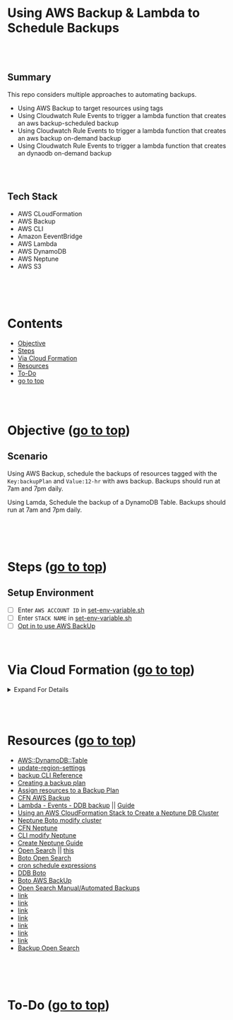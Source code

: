 # Using AWS Backup & Lambda to Schedule Backups <a id ='top'></a>

<br>
<br>

## Summary

This repo considers multiple approaches to automating backups.

- Using AWS Backup to target resources using tags
- Using Cloudwatch Rule Events to trigger a lambda function that creates an aws backup-scheduled backup
- Using Cloudwatch Rule Events to trigger a lambda function that creates an aws backup on-demand backup
- Using Cloudwatch Rule Events to trigger a lambda function that creates an dynaodb on-demand backup

<br>
<br>

## Tech Stack

- AWS CLoudFormation
- AWS Backup
- AWS CLI
- Amazon EeventBridge
- AWS Lambda
- AWS DynamoDB
- AWS Neptune
- AWS S3

<br>
<br>
<br>

# Contents

- [Objective](#obj)
- [Steps](#steps)
- [Via Cloud Formation](#0)
- [Resources](#res)
- [To-Do](#to-do)
- [go to top](#top)

<br>
<br>

# Objective <a id='obj'></a> ([go to top](#top))

## Scenario

Using AWS Backup, schedule the backups of resources tagged with the `Key:backupPlan` and `Value:12-hr` with aws backup. Backups should run at 7am and 7pm daily.

Using Lamda, Schedule the backup of a DynamoDB Table. Backups should run at 7am and 7pm daily.

<br>
<br>
<br>

# Steps <a id='steps'></a> ([go to top](#top))

## Setup Environment

- [ ] Enter `AWS ACCOUNT ID` in [set-env-variable.sh](./scripts/set-env-variables.sh)
- [ ] Enter `STACK NAME` in [set-env-variable.sh](./scripts/set-env-variables.sh)
- [ ] [Opt in to use AWS BackUp](https://docs.aws.amazon.com/aws-backup/latest/devguide/working-with-supported-services.html#working-with-s3#opt-in)
      <br>
      <br>
      <br>

# Via Cloud Formation <a id='0'></a> ([go to top](#top))

<details>
<summary> Expand For Details </summary>

- Run the Following Commands

  ```
  export AWS_ACCOUNT_ID="enter-your-account-id-here"
  export BUCKET_NAME="data-dump-$AWS_ACCOUNT_ID"
  export STACK_NAME="your stack name here"

  chmod u+x ./scripts/deploy-setup.sh
  chmod u+x ./scripts/deploy-aws-backup-yaml.sh
  chmod u+x ./scripts/deploy-aws-backup-lambda.sh
  chmod u+x ./scripts/deploy-on-demand-aws-backup-ddb-table.sh
  chmod u+x ./scripts/deploy-event-schedule-lambda.sh
  ```

## AWS Backup (Scheduled backup via CFN)

- Files used

  - [CFN Template](./1-cloudformation/aws-backup.yaml)
  - [Param File](./1-cloudformation/aws-backup-parameters.json)
  - [Bash Script](./scripts/deploy-aws-backup-yaml.sh)

- Deploy the CloudFormation Template [aws-backup.yaml](./1-cloudformation/aws-backup.yaml) by running
  ```
  ./scripts/deploy-aws-backup-yaml.sh update-stack
  ```
  ```
  ./scripts/deploy-aws-backup-yaml.sh delete-stack
  ```

<br>

## AWS Backup (Scheduled backup via Lambda)

- Files used

  - [CFN Template](./1-cloudformation/aws-backup-lambda.yaml)
  - [Param File](./1-cloudformation/aws-backup-parameters.json)
  - [Python](./lambda/aws-backup-lambda.py)
  - [Bash Script](./scripts/deploy-aws-backup-lambda.sh)

- Deploy the CloudFormation Template [aws-backup-lambda.yaml](./1-cloudformation/aws-backup-lambda.yaml) by running

  ```
  ./scripts/deploy-aws-backup-lambda.sh update-stack
  ```

  - to invoke the function.

  ```
  export FUNCTION_NAME="aws-backup-plan-$AWS_ACCOUNT_ID"

  aws lambda invoke \
  --cli-binary-format raw-in-base64-out \
  --payload '{}' \
  --function-name $FUNCTION_NAME \
  $FUNCTION_NAME.json
  ```

  - to delete resources

  ```
  ./scripts/deploy-aws-backup-lambda.sh delete-stack
  ```

  - `You may/will have to delete the backup vault, plan and selection manually.`

<br>

## AWS Backup (On-demand backup via Events & Lambda)

- Files used

  - [CFN Template](./1-cloudformation/on-demand-aws-backup-ddb-table.yaml)
  - [Param File](./1-cloudformation/on-demand-aws-backup-parameters.json)
  - [Python](./lambda/on-demand-aws-backup-ddb-table.py)
  - [Bash Script](./scripts/deploy-on-demand-aws-backup-ddb-table.sh)

- To use a cloud watch event to trigger manual aws backups of a ddbtable, run

  ```
  ./scripts/deploy-on-demand-aws-backup-ddb-table.sh update-stack
  ```

  - to delete resources

  ```
  ./scripts/deploy-on-demand-aws-backup-ddb-table.sh delete-stack
  ```

- `Note that you will have to delete resources created by lambda manually`

<br>

## Dynamo DB Backup via Lambda & CloudWatch Event (Scheduled backup via Lambda)

- Files used

  - [CFN Template](./1-cloudformation/event-schedule-lambda-backup.yaml)
  - [Python](./lambda/ddb-backup.py)
  - [Bash Script](./scripts/deploy-event-schedule-lambda.sh)

- Deploy the CloudFormation Template [event-schedule-lambda-backup.yaml](1-cloudformation/event-schedule-lambda-backup.yaml) by running

  ```
  ./scripts/deploy-event-schedule-lambda.sh update-stack
  ```

  - to delete resources

  ```
  ./scripts/deploy-event-schedule-lambda.sh delete-stack
  ```

- `You may/will have to delete resoruce created by lambda manually`

</details>

<br>
<br>
<br>

# Resources <a id='res'></a> ([go to top](#top))

- [AWS::DynamoDB::Table](https://docs.aws.amazon.com/AWSCloudFormation/latest/UserGuide/aws-resource-dynamodb-table.html#aws-resource-dynamodb-table-syntax)
- [update-region-settings](https://awscli.amazonaws.com/v2/documentation/api/latest/reference/backup/update-region-settings.html)
- [backup CLI Reference](https://awscli.amazonaws.com/v2/documentation/api/latest/reference/backup/index.html#cli-aws-backup)
- [Creating a backup plan](https://docs.aws.amazon.com/aws-backup/latest/devguide/creating-a-backup-plan.html#plan-cfn)
- [Assign resources to a Backup Plan](https://docs.aws.amazon.com/aws-backup/latest/devguide/assigning-resources.html#assigning-resources-cfn)
- [CFN AWS Backup](https://docs.aws.amazon.com/AWSCloudFormation/latest/UserGuide/AWS_Backup.html)
- [Lambda - Events - DDB backup](https://github.com/awslabs/dynamodb-backup-scheduler) || [Guide](https://aws.amazon.com/blogs/database/a-serverless-solution-to-schedule-your-amazon-dynamodb-on-demand-backup/)
- [Using an AWS CloudFormation Stack to Create a Neptune DB Cluster](https://docs.aws.amazon.com/neptune/latest/userguide/get-started-cfn-create.html)
- [Neptune Boto modify cluster](https://boto3.amazonaws.com/v1/documentation/api/latest/reference/services/neptune.html#Neptune.Client.modify_db_cluster)
- [CFN Neptune](https://docs.aws.amazon.com/AWSCloudFormation/latest/UserGuide/AWS_Neptune.html)
- [CLI modify Neptune](https://awscli.amazonaws.com/v2/documentation/api/latest/reference/neptune/modify-db-cluster.html)
- [Create Neptune Guide](https://docs.aws.amazon.com/neptune/latest/userguide/get-started-create-cluster.html)
- [Open Search](https://docs.aws.amazon.com/opensearch-service/latest/developerguide/what-is.html) || [this](https://aws.amazon.com/blogs/aws/amazon-elasticsearch-service-is-now-amazon-opensearch-service-and-supports-opensearch-10/)
- [Boto Open Search](https://boto3.amazonaws.com/v1/documentation/api/latest/reference/services/opensearch.html)
- [cron schedule expressions](https://docs.aws.amazon.com/AmazonCloudWatch/latest/events/ScheduledEvents.html)
- [DDB Boto](https://boto3.amazonaws.com/v1/documentation/api/latest/reference/services/dynamodb.html#DynamoDB.Client.create_backup)
- [Boto AWS BackUp](https://boto3.amazonaws.com/v1/documentation/api/latest/reference/services/backup.html)
- [Open Search Manual/Automated Backups](https://docs.aws.amazon.com/opensearch-service/latest/developerguide/managedomains-snapshots.html)
- [link](https://blogs.tensult.com/2020/01/01/aws-lambda-to-perform-various-tasks-in-elasticsearch/)
- [link](https://medium.com/@federicopanini/elasticsearch-backup-snapshot-and-restore-on-aws-s3-f1fc32fbca7f)
- [link](https://medium.com/docsapp-product-and-technology/aws-elasticsearch-manual-snapshot-and-restore-on-aws-s3-7e9783cdaecb)
- [link](https://medium.com/docsapp-product-and-technology/aws-elasticsearch-manual-snapshot-and-restore-on-aws-s3-7e9783cdaecb)
- [link](https://www.elastic.co/guide/en/cloud/current/ec-aws-custom-repository.html)
- [link](https://dev.to/suparnatural/aws-elasticsearch-with-serverless-lambda-2m9b)
- [link](https://john.soban.ski/connect_aws_lambda_to_elasticsearch.html)
- [Backup Open Search](https://www.youtube.com/watch?v=UqoSJYmQLZE&t=1141s)

<br>
<br>
<br>

# To-Do <a id='to-do'></a> ([go to top](#top))

<br>
<br>
<br>
